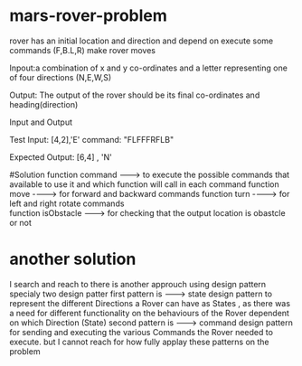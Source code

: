 # mars-rover-problem

rover has an initial location and direction and depend on execute some commands (F,B.L,R) make rover moves

Inpout:a combination of x and y co-ordinates and a letter representing one of four directions (N,E,W,S)

Output: The output of the rover should be its final co-ordinates and heading(direction)

Input and Output

Test Input:
[4,2],'E' 
command: "FLFFFRFLB"

Expected Output:
[6,4] , 'N'


#Solution 
 function  command ---> to execute the possible commands that available to use it and which function will call in each command 
 function  move ----> for forward and backward commands 
 function  turn ----> for left and right rotate commands  
 function isObstacle ---> for checking that the output location is obastcle or not
 
 
 # another solution 
 I search and reach to there is another approuch using design pattern specialy two design patter 
 first pattern is ---> state design pattern to represent the different Directions a Rover can have as States ,
 as there was a need for different functionality on the behaviours of the Rover dependent on which Direction (State)
 second pattern is ---> command design pattern for sending and executing the various Commands the Rover needed to execute.
 but I cannot reach for how fully applay these patterns on the problem 

